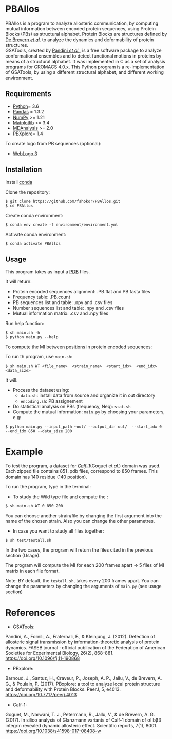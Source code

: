 # PBAllos

PBAllos is a program to analyze allosteric communication, by computing mutual information between encoded protein sequences, using Protein Blocks (PBs) as structural alphabet. Protein Blocks are structures defined by [De Brevern *et al.*](https://www.ncbi.nlm.nih.gov/pubmed/11025540) to analyze the dynamics and deformability of protein structures.   
GSATools, created by [Pandini *et al.*](https://academic.oup.com/bioinformatics/article/29/16/2053/200020), is a free software package to analyze conformational ensembles and to detect functional motions in proteins by means of a structural alphabet. It was implemented in C as a set of analysis programs for GROMACS 4.0.x.
This Python program is a re-implementation of GSATools, by using a different structural alphabet, and different working environment.

## Requirements

- [Python](https://www.python.org/)= 3.6
- [Pandas](https://pandas.pydata.org/) = 1.3.2
- [NumPy](https://numpy.org/) >= 1.21
- [Matplotlib](http://matplotlib.org/) >= 3.4
- [MDAnalysis](https://code.google.com/p/mdanalysis/) >= 2.0
- [PBXplore](https://pbxplore.readthedocs.io/en/latest/)= 1.4

To create logo from PB sequences (optional):

- [WebLogo 3](http://weblogo.threeplusone.com/)


## Installation


Install [conda](https://conda.io/projects/conda/en/latest/user-guide/install/index.html)

Clone the repository:

```shell
$ git clone https://github.com/fshokor/PBAllos.git
$ cd PBAllos
```

Create conda environment:

```shell
$ conda env create -f environment/environment.yml
```

Activate conda environment:

```shell
$ conda activate PBAllos
```


## Usage

This program takes as input a [PDB](http://www.wwpdb.org/documentation/file-format) files.

It will return:
- Protein encoded sequences alignment: .PB.flat and PB.fasta files  
- Frequency table: .PB.count
- PB sequences list and table: .npy and .csv files
- Number sequences list and table: .npy and .csv files 
- Mutual information matrix: .csv and .npy files 
 
 Run help function:
 ```shell
$ sh main.sh -h
$ python main.py --help 
```

To compute the MI between positions in protein encoded sequences:

To run th program, use `main.sh`:

```shell
$ sh main.sh WT <file_name>  <strain_name>  <start_idx>  <end_idx>  <data_size>
```
It will: 

* Process the dataset using:
   * `data.sh`: install data from source and organize it in out directory
   * `encoding.sh`: PB assignement 
* Do statistical analysis on PBs (frequency, Neq): `stat.sh` 
* Compute the mutual information: `main.py`  by choosing your parameters, e.g:

```shell
$ python main.py --input_path ~out/ --output_dir out/  --start_idx 0  --end_idx 850 --data_size 200
```

# Example

To test the program, a dataset for [*Calf-1*](https://www.dsimb.inserm.fr/~debrevern/Calf-1Projekt/)(Goguet et *al*.) domain was used.
Each zipped file contains 851 .pdb files, correspond to 850 frames. This domain has 140 residue (140 position).

To run the program, type in the terminal:

* To study the Wild type file and compute the :
```shell
$ sh main.sh WT 0 850 200
```
You can choose another strain/file by changing the first argument into the name of the chosen strain. Also you can change the other parametres. 

* In case you want to study all files together:
```shell
$ sh test/testall.sh
```

In the two cases, the program will return the files cited in the previous section (Usage).

The program will compute the MI for each 200 frames apart => 5 files of MI matrix in each file format.

Note: BY default, the `testall.sh`, takes every 200 frames apart. You can change the parameters by changing the arguments of `main.py` (see usage section)


# References 

* GSATools: 

Pandini, A., Fornili, A., Fraternali, F., & Kleinjung, J. (2012). Detection of allosteric signal transmission by information-theoretic analysis of protein dynamics. FASEB journal : official publication of the Federation of American Societies for Experimental Biology, 26(2), 868–881. https://doi.org/10.1096/fj.11-190868


* PBxplore: 

Barnoud, J., Santuz, H., Craveur, P., Joseph, A. P., Jallu, V., de Brevern, A. G., & Poulain, P. (2017). PBxplore: a tool to analyze local protein structure and deformability with Protein Blocks. PeerJ, 5, e4013. https://doi.org/10.7717/peerj.4013


* Calf-1:

Goguet, M., Narwani, T. J., Petermann, R., Jallu, V., & de Brevern, A. G. (2017). In silico analysis of Glanzmann variants of Calf-1 domain of αIIbβ3 integrin revealed dynamic allosteric effect. Scientific reports, 7(1), 8001. https://doi.org/10.1038/s41598-017-08408-w


